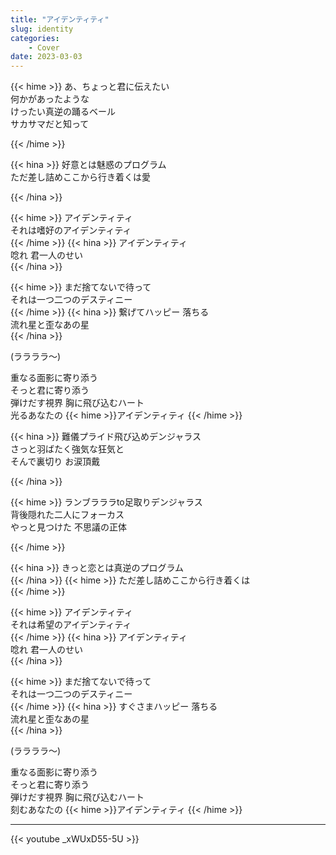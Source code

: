 ```yaml
---
title: "アイデンティティ"
slug: identity
categories:
    - Cover
date: 2023-03-03
---
```


{{< hime >}}
あ、ちょっと君に伝えたい  
何かがあったような  
けったい真逆の踊るベール  
サカサマだと知って  

{{< /hime >}}

{{< hina >}}
好意とは魅惑のプログラム  
ただ差し詰めここから行き着くは愛  

{{< /hina >}}

{{< hime >}}
アイデンティティ  
それは嗜好のアイデンティティ  
{{< /hime >}}
{{< hina >}}
アイデンティティ  
唸れ 君一人のせい  
{{< /hina >}}

{{< hime >}}
まだ捨てないで待って  
それは一つ二つのデスティニー  
{{< /hime >}}
{{< hina >}}
繋げてハッピー 落ちる  
流れ星と歪なあの星  
{{< /hina >}}

(ララララ～)  

重なる面影に寄り添う  
そっと君に寄り添う  
弾けだす視界 胸に飛び込むハート  
光るあなたの {{< hime >}}アイデンティティ  {{< /hime >}}

{{< hina >}}
難儀プライド飛び込めデンジャラス  
さっと羽ばたく強気な狂気と  
そんで裏切り お涙頂戴  

{{< /hina >}}

{{< hime >}}
ランブラララto足取りデンジャラス  
背後隠れた二人にフォーカス  
やっと見つけた 不思議の正体  

{{< /hime >}}

{{< hina >}}
きっと恋とは真逆のプログラム  
{{< /hina >}}
{{< hime >}}
ただ差し詰めここから行き着くは  
{{< /hime >}}

{{< hime >}}
アイデンティティ  
それは希望のアイデンティティ  
{{< /hime >}}
{{< hina >}}
アイデンティティ  
唸れ 君一人のせい  
{{< /hina >}}

{{< hime >}}
まだ捨てないで待って  
それは一つ二つのデスティニー  
{{< /hime >}}
{{< hina >}}
すぐさまハッピー 落ちる  
流れ星と歪なあの星  
{{< /hina >}}

(ララララ～)  

重なる面影に寄り添う  
そっと君に寄り添う  
弾けだす視界 胸に飛び込むハート  
刻むあなたの {{< hime >}}アイデンティティ  {{< /hime >}}

---

{{< youtube _xWUxD55-5U >}}